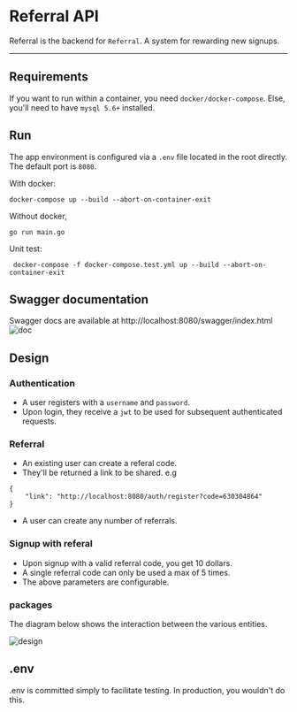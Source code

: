 # Referral API

Referral is the backend for `Referral`. A system for rewarding new signups.
___

## Requirements

If you want to run within a container, you need `docker/docker-compose`. Else, you'll need to have `mysql 5.6+` installed.

## Run
The app environment is configured via a `.env` file located in the root directly.  
The default port is `8080`.


With docker:
```shell
docker-compose up --build --abort-on-container-exit
```
Without docker,
```shell
go run main.go
```

Unit test:
```shell
 docker-compose -f docker-compose.test.yml up --build --abort-on-container-exit 
```

## Swagger documentation
Swagger docs are available at http://localhost:8080/swagger/index.html  
![doc](https://i.postimg.cc/SQYfk0Wk/Screenshot-2022-05-08-at-11-55-16.png)

## Design
### Authentication
- A user registers with a `username` and `password`.
- Upon login, they receive a `jwt` to be used for subsequent authenticated requests.

### Referral
- An existing user can create a referal code. 
- They'll be returned a link to be shared. e.g
```shell
{
    "link": "http://localhost:8080/auth/register?code=630304864"
}
```
- A user can create any number of referrals.

### Signup with referal
- Upon signup with a valid referral code, you get 10 dollars.
- A single referral code can only be used a max of 5 times.
- The above parameters are configurable.

### packages
The diagram below shows the interaction between the various entities.

![design](https://i.postimg.cc/X7kbHz1k/Untitled-Diagram-drawio.png)

## .env
.env is committed simply to facilitate testing. In production, you wouldn't do this.